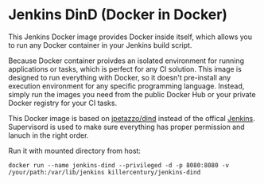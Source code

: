 # Jenkins DinD (Docker in Docker)

This Jenkins Docker image provides Docker inside itself, which allows you to run any Docker container in your Jenkins build script.

Because Docker container proivdes an  isolated environment for running applications or tasks, which is perfect for any CI solution. This image is designed to run everything with Docker, so it doesn't pre-install any execution environment for any specific programming language. Instead, simply run the images you need from the public Docker Hub or your private Docker registry for your CI tasks.

This Docker image is based on [jpetazzo/dind](https://registry.hub.docker.com/u/jpetazzo/dind/) instead of the offical [Jenkins](https://registry.hub.docker.com/u/library/jenkins/). Supervisord is used to make sure everything has proper permission and lanuch in the right order.

Run it with mounted directory from host:

```
docker run --name jenkins-dind --privileged -d -p 8080:8080 -v /your/path:/var/lib/jenkins killercentury/jenkins-dind
```
